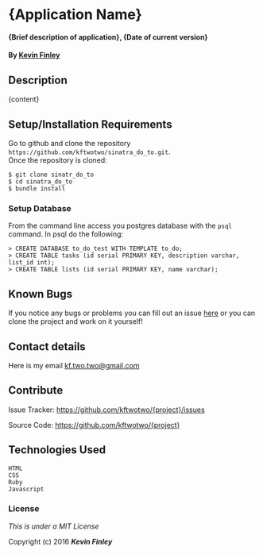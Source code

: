 # {Application Name}

#### {Brief description of application}, {Date of current version}

#### By [Kevin Finley](http://www.kfinley.com)

## Description

{content}

## Setup/Installation Requirements

Go to github and clone the repository `https://github.com/kftwotwo/sinatra_do_to.git`.  
Once the repository is cloned:
```
$ git clone sinatr_do_to
$ cd sinatra_do_to
$ bundle install
```

### Setup Database
From the command line access you postgres database with the `psql` command. In psql do the following:
```
> CREATE DATABASE to_do_test WITH TEMPLATE to_do;
> CREATE TABLE tasks (id serial PRIMARY KEY, description varchar, list_id int);
> CREATE TABLE lists (id serial PRIMARY KEY, name varchar);
```

## Known Bugs

If you notice any bugs or problems you can fill out an issue [here](http://www.github.com/kftwotwo/{project}/issue) or you can clone the project and work on it yourself!

## Contact details
Here is my email kf.two.two@gmail.com

## Contribute

Issue Tracker: https://github.com/kftwotwo/{project}/issues

Source Code: https://github.com/kftwotwo/{project}


## Technologies Used
```
HTML
CSS
Ruby
Javascript
```
### License

*This is under a MIT License*

Copyright (c) 2016 **_Kevin Finley_**
